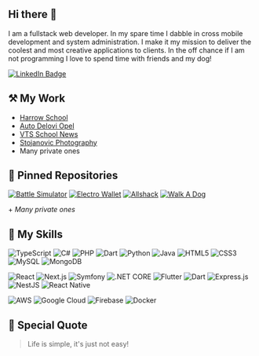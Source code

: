 ## Hi there 👋

I am a fullstack web developer. In my spare time I dabble in cross mobile development and system administration. I make it my mission to deliver the coolest and most creative applications to clients. In the off chance if I am not programming I love to spend time with friends and my dog!

[![LinkedIn Badge](https://img.shields.io/badge/LinkedIn-Profile-informational?style=flat&logo=linkedin&logoColor=white&color=0D76A8)](https://www.linkedin.com/in/luka-patar%C4%8Di%C4%87-8a9632180/)

## ⚒ My Work

- [Harrow School](https://harrow.edu.rs)
- [Auto Delovi Opel](https://autodeloviopel.rs)
- [VTS School News](http://news.vts.su.ac.rs)
- [Stojanovic Photography](https://stojanovicphotography.com)
- Many private ones

## 📌 Pinned Repositories

[![Battle Simulator](https://github-readme-stats.vercel.app/api/pin/?username=LukaPatarcic&repo=battle-simulator)](https://github.com/LukaPatarcic/battle-simulator)
[![Electro Wallet](https://github-readme-stats.vercel.app/api/pin/?username=LukaPatarcic&repo=eletro-wallet)](https://github.com/LukaPatarcic/eletro-wallet)
[![Allshack](https://github-readme-stats.vercel.app/api/pin/?username=LukaPatarcic&repo=Allshack)](https://github.com/LukaPatarcic/Allshack)
[![Walk A Dog](https://github-readme-stats.vercel.app/api/pin/?username=LukaPatarcic&repo=walkadog)](https://github.com/LukaPatarcic/walkadog)

\+ *Many private ones*

## 💼 My Skills

![TypeScript](https://img.shields.io/badge/typescript-%23007ACC.svg?style=for-the-badge&logo=typescript&logoColor=white)
![C#](https://img.shields.io/badge/C%23-239120?style=for-the-badge&logo=c-sharp&logoColor=white)
![PHP](https://img.shields.io/badge/PHP-777BB4?style=for-the-badge&logo=php&logoColor=white)
![Dart](https://img.shields.io/badge/Dart-0175C2?style=for-the-badge&logo=dart&logoColor=white)
![Python](https://img.shields.io/badge/Python-3776AB?style=for-the-badge&logo=python&logoColor=white)
![Java](https://img.shields.io/badge/java-%23ED8B00.svg?style=for-the-badge&logo=java&logoColor=white)
![HTML5](https://img.shields.io/badge/HTML5-E34F26?style=for-the-badge&logo=html5&logoColor=white)
![CSS3](https://img.shields.io/badge/CSS3-1572B6?style=for-the-badge&logo=css3&logoColor=white)
![MySQL](https://img.shields.io/badge/MySQL-00000F?style=for-the-badge&logo=mysql&logoColor=white)
![MongoDB](https://img.shields.io/badge/MongoDB-4EA94B?style=for-the-badge&logo=mongodb&logoColor=white)


![React](https://img.shields.io/badge/React-20232A?style=for-the-badge&logo=react&logoColor=61DAFB)
![Next.js](https://img.shields.io/badge/Next-black?style=for-the-badge&logo=next.js&logoColor=white)
![Symfony](https://img.shields.io/badge/symfony-%23000000.svg?style=for-the-badge&logo=symfony&logoColor=white)
![.NET CORE](https://img.shields.io/badge/.NET-5C2D91?style=for-the-badge&logo=.net&logoColor=white)
![Flutter](https://img.shields.io/badge/Flutter-02569B?style=for-the-badge&logo=flutter&logoColor=white)
![Dart](https://img.shields.io/badge/Dart-0175C2?style=for-the-badge&logo=dart&logoColor=white)
![Express.js](https://img.shields.io/badge/Express.js-404D59?style=for-the-badge)
![NestJS](https://img.shields.io/badge/nestjs-%23E0234E.svg?style=for-the-badge&logo=nestjs&logoColor=white)
![React Native](https://img.shields.io/badge/React_Native-20232A?style=for-the-badge&logo=react&logoColor=61DAFB)

![AWS](https://img.shields.io/badge/AWS-%23FF9900.svg?style=for-the-badge&logo=amazon-aws&logoColor=white)
![Google Cloud](https://img.shields.io/badge/GoogleCloud-%234285F4.svg?style=for-the-badge&logo=google-cloud&logoColor=white)
![Firebase](https://img.shields.io/badge/firebase-%23039BE5.svg?style=for-the-badge&logo=firebase)
![Docker](https://img.shields.io/badge/docker-%230db7ed.svg?style=for-the-badge&logo=docker&logoColor=white)

## 🚀 Special Quote
> Life is simple, it's just not easy!

